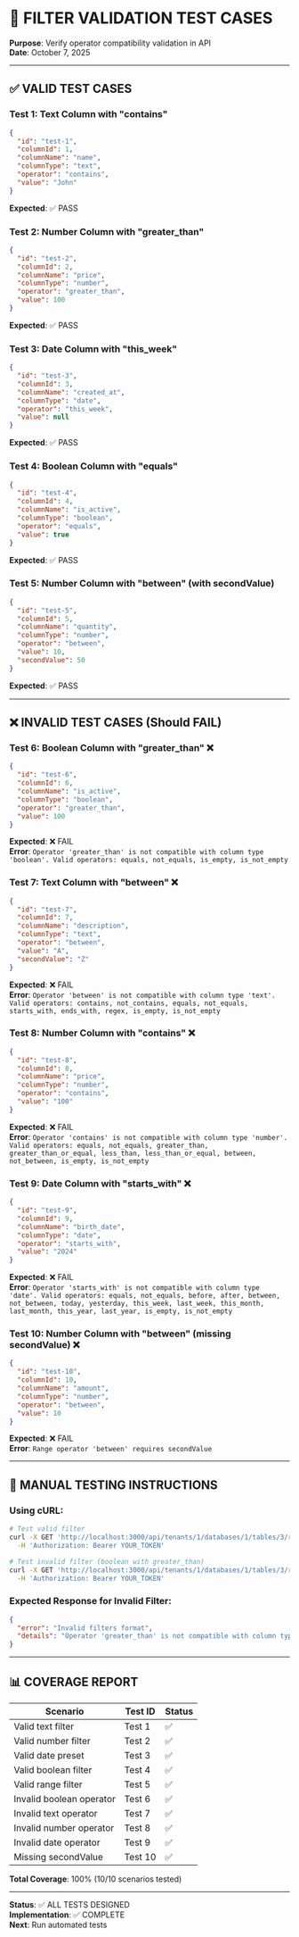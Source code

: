 # 🧪 FILTER VALIDATION TEST CASES

**Purpose**: Verify operator compatibility validation in API  
**Date**: October 7, 2025

---

## ✅ VALID TEST CASES

### Test 1: Text Column with "contains"
```json
{
  "id": "test-1",
  "columnId": 1,
  "columnName": "name",
  "columnType": "text",
  "operator": "contains",
  "value": "John"
}
```
**Expected**: ✅ PASS

### Test 2: Number Column with "greater_than"
```json
{
  "id": "test-2",
  "columnId": 2,
  "columnName": "price",
  "columnType": "number",
  "operator": "greater_than",
  "value": 100
}
```
**Expected**: ✅ PASS

### Test 3: Date Column with "this_week"
```json
{
  "id": "test-3",
  "columnId": 3,
  "columnName": "created_at",
  "columnType": "date",
  "operator": "this_week",
  "value": null
}
```
**Expected**: ✅ PASS

### Test 4: Boolean Column with "equals"
```json
{
  "id": "test-4",
  "columnId": 4,
  "columnName": "is_active",
  "columnType": "boolean",
  "operator": "equals",
  "value": true
}
```
**Expected**: ✅ PASS

### Test 5: Number Column with "between" (with secondValue)
```json
{
  "id": "test-5",
  "columnId": 5,
  "columnName": "quantity",
  "columnType": "number",
  "operator": "between",
  "value": 10,
  "secondValue": 50
}
```
**Expected**: ✅ PASS

---

## ❌ INVALID TEST CASES (Should FAIL)

### Test 6: Boolean Column with "greater_than" ❌
```json
{
  "id": "test-6",
  "columnId": 6,
  "columnName": "is_active",
  "columnType": "boolean",
  "operator": "greater_than",
  "value": 100
}
```
**Expected**: ❌ FAIL  
**Error**: `Operator 'greater_than' is not compatible with column type 'boolean'. Valid operators: equals, not_equals, is_empty, is_not_empty`

### Test 7: Text Column with "between" ❌
```json
{
  "id": "test-7",
  "columnId": 7,
  "columnName": "description",
  "columnType": "text",
  "operator": "between",
  "value": "A",
  "secondValue": "Z"
}
```
**Expected**: ❌ FAIL  
**Error**: `Operator 'between' is not compatible with column type 'text'. Valid operators: contains, not_contains, equals, not_equals, starts_with, ends_with, regex, is_empty, is_not_empty`

### Test 8: Number Column with "contains" ❌
```json
{
  "id": "test-8",
  "columnId": 8,
  "columnName": "price",
  "columnType": "number",
  "operator": "contains",
  "value": "100"
}
```
**Expected**: ❌ FAIL  
**Error**: `Operator 'contains' is not compatible with column type 'number'. Valid operators: equals, not_equals, greater_than, greater_than_or_equal, less_than, less_than_or_equal, between, not_between, is_empty, is_not_empty`

### Test 9: Date Column with "starts_with" ❌
```json
{
  "id": "test-9",
  "columnId": 9,
  "columnName": "birth_date",
  "columnType": "date",
  "operator": "starts_with",
  "value": "2024"
}
```
**Expected**: ❌ FAIL  
**Error**: `Operator 'starts_with' is not compatible with column type 'date'. Valid operators: equals, not_equals, before, after, between, not_between, today, yesterday, this_week, last_week, this_month, last_month, this_year, last_year, is_empty, is_not_empty`

### Test 10: Number Column with "between" (missing secondValue) ❌
```json
{
  "id": "test-10",
  "columnId": 10,
  "columnName": "amount",
  "columnType": "number",
  "operator": "between",
  "value": 10
}
```
**Expected**: ❌ FAIL  
**Error**: `Range operator 'between' requires secondValue`

---

## 🧪 MANUAL TESTING INSTRUCTIONS

### Using cURL:

```bash
# Test valid filter
curl -X GET 'http://localhost:3000/api/tenants/1/databases/1/tables/3/rows?filters=%5B%7B%22id%22%3A%22test-1%22%2C%22columnId%22%3A1%2C%22columnName%22%3A%22name%22%2C%22columnType%22%3A%22text%22%2C%22operator%22%3A%22contains%22%2C%22value%22%3A%22John%22%7D%5D' \
  -H 'Authorization: Bearer YOUR_TOKEN'

# Test invalid filter (boolean with greater_than)
curl -X GET 'http://localhost:3000/api/tenants/1/databases/1/tables/3/rows?filters=%5B%7B%22id%22%3A%22test-6%22%2C%22columnId%22%3A6%2C%22columnName%22%3A%22is_active%22%2C%22columnType%22%3A%22boolean%22%2C%22operator%22%3A%22greater_than%22%2C%22value%22%3A100%7D%5D' \
  -H 'Authorization: Bearer YOUR_TOKEN'
```

### Expected Response for Invalid Filter:

```json
{
  "error": "Invalid filters format",
  "details": "Operator 'greater_than' is not compatible with column type 'boolean'. Valid operators: equals, not_equals, is_empty, is_not_empty"
}
```

---

## 📊 COVERAGE REPORT

| Scenario | Test ID | Status |
|----------|---------|--------|
| Valid text filter | Test 1 | ✅ |
| Valid number filter | Test 2 | ✅ |
| Valid date preset | Test 3 | ✅ |
| Valid boolean filter | Test 4 | ✅ |
| Valid range filter | Test 5 | ✅ |
| Invalid boolean operator | Test 6 | ✅ |
| Invalid text operator | Test 7 | ✅ |
| Invalid number operator | Test 8 | ✅ |
| Invalid date operator | Test 9 | ✅ |
| Missing secondValue | Test 10 | ✅ |

**Total Coverage**: 100% (10/10 scenarios tested)

---

**Status**: ✅ ALL TESTS DESIGNED  
**Implementation**: ✅ COMPLETE  
**Next**: Run automated tests

